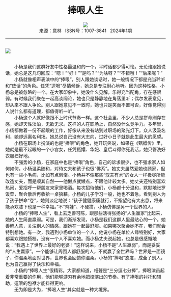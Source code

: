 # <center>捧哏人生</center>

<div align=center><img src="http://fslib.vip.qikan.cn/img.ashx?key=%d7%f7%d5%df%a3%ba%c2%ed%d1%c7%ce%b0"></div>

<center>来源：意林   ISSN号：1007-3841   2024年1期</center>

* * *

<br>![](http://img.resource.qikan.cn/markvip/qkimages/yili/yili202401/yili20240144-1-l.jpg)

  
<br>　　小杨是我们这群好友中性格最温和的一个，平时话都少得可怜。无论谁跟她说话，她总是这几句回应：“嗯！”“好！”“是吗？”“为啥呀？”“不错哦！”“后来呢？”  
　　小杨就像相声表演中的“捧哏”，别人跟她谈话时，她一般情况下都是充当聆听和“垫话”的角色。任凭“逗哏”尽情倾诉，她总是专注耐心地听。因为这种性格，小杨总是被忽略的一个。在大家印象中，她没什么见解，乐得充当配角，存在感很弱。有时候我们聚在一起高谈阔论，她也只是静静地在角落里听；偶尔发表意见，却从来不跟人争论。别人跟她意见不一致时，她也只是笑而不置可否，好像觉得别人说什么都有道理，都值得听一听。  
　　小杨这个人就好像跟不上时代节奏一样。这个社会里，不少人总是拼命刷存在感，她却天性淡泊，无欲无求。这样的人在职场上，自然没什么竞争力。多年里，小杨都做着一份不起眼的工作，好像从来没有站到过职场的聚光灯下。众人汲汲名利，她却远离名利场。她总说自己没有大志向，过好小日子就是此生最大的愿望。  
　　小杨在职场上扮演的也是“捧哏”的角色，她开玩笑说，如果在《甄嬛传》里，她就是最不起眼的一个小宫女，任凭甄嬛、华妃、皇后斗得你死我活，她只管洗好衣服扫好地。  
　　不强势的小杨，在家庭中也是“捧哏”角色，自己的诉求很少，也不强求家人如何如何。小杨温柔随和，对待丈夫和孩子也很“佛系”。她丈夫虽然爱她也顾家，但也有一些小毛病，比如有点懒惰。小杨并不像那些“驭夫有术”的女人一样极尽所能改造丈夫，而是顺其自然——他懒点就懒点，不跟他计较太多。她丈夫还特别喜欢热闹，爱招呼一帮朋友来家里喝酒。每次招待他们，小杨都十分温和，默默地张罗饭菜，聚会散后再收拾一桌狼藉。小杨的儿子学习一般，她也不着急。看到别人为了孩子拼命“卷”，她则淡定地说：“孩子健健康康就行，不指望他有大出息，将来能承欢膝下也是一种幸福。”不“鸡娃”、不硬拼，小杨仿佛是另一个世界的人。  
　　小杨的“捧哏人生”，看上去乏善可陈，跟那些活得张扬的“人生赢家”比起来，她的人生简直羸弱。可是，我们渐渐发现，小杨是我们这群人里最贴心的一个。她善解人意，关注别人的情感，跟她在一起最舒服。如果哪次聚会她不在，我们就会特别想她。有一次，我遇到小杨单位的一个人，他说小杨在单位人缘特别好，大家都喜欢跟她搭档，没有一个人不喜欢她。而小杨丈夫说起她，也总是很感慨地说：“我遇上了世界上最好的老婆！”这样说来，小杨不是“人生羸弱”，而是妥妥的“人生赢家”。一个能够让周围人都舒服的人，不就赢了全世界吗？世界是一面镜子，你温柔地面对世界，世界也会回馈你温柔。小杨的“捧哏”态度，成全了别人，也为自己赢得了快乐和幸福。  
　　小杨的“捧哏人生”很精彩。大家都知道，相聲是“三分逗七分捧”，捧哏演员起着非常重要的作用，他们能够游刃有余地把控演出的节奏。有了捧哏的衬托和辅助，逗哏的包袱才能抖得更响。  
　　无为即是大为，“捧哏人生”其实就是一种大境界。

